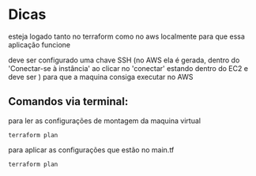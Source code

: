# Dicas

esteja logado tanto no terraform como no aws localmente para que essa aplicação funcione

deve ser configurado uma chave SSH (no AWS ela é gerada, dentro do 'Conectar-se à instância' ao clicar no 'conectar' 
estando dentro do EC2 e deve ser ) para que a maquina consiga executar no AWS


## Comandos via terminal:

para ler as configurações de montagem da maquina virtual
```
terraform plan
```

para aplicar as configurações que estão no main.tf
```
terraform plan
```


